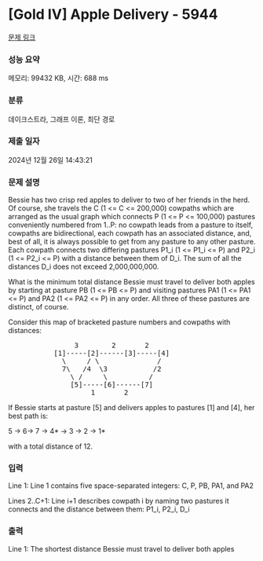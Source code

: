 # [Gold IV] Apple Delivery - 5944 

[문제 링크](https://www.acmicpc.net/problem/5944) 

### 성능 요약

메모리: 99432 KB, 시간: 688 ms

### 분류

데이크스트라, 그래프 이론, 최단 경로

### 제출 일자

2024년 12월 26일 14:43:21

### 문제 설명

<p>Bessie has two crisp red apples to deliver to two of her friends in the herd. Of course, she travels the C (1 <= C <= 200,000) cowpaths which are arranged as the usual graph which connects P (1 <= P <= 100,000) pastures conveniently numbered from 1..P: no cowpath leads from a pasture to itself, cowpaths are bidirectional, each cowpath has an associated distance, and, best of all, it is always possible to get from any pasture to any other pasture. Each cowpath connects two differing pastures P1_i (1 <= P1_i <= P) and P2_i (1 <= P2_i <= P) with a distance between them of D_i. The sum of all the distances D_i does not exceed 2,000,000,000.</p>

<p>What is the minimum total distance Bessie must travel to deliver both apples by starting at pasture PB (1 <= PB <= P) and visiting pastures PA1 (1 <= PA1 <= P) and PA2 (1 <= PA2 <= P) in any order. All three of these pastures are distinct, of course.</p>

<p>Consider this map of bracketed pasture numbers and cowpaths with distances:</p>

<pre>                3        2       2
           [1]-----[2]------[3]-----[4]
             \     / \              /
             7\   /4  \3           /2
               \ /     \          /
               [5]-----[6]------[7]
                    1       2
</pre>

<p>If Bessie starts at pasture [5] and delivers apples to pastures [1] and [4], her best path is:</p>

<p>5 -> 6-> 7 -> 4* -> 3 -> 2 -> 1*</p>

<p>with a total distance of 12.</p>

### 입력 

 <p>Line 1: Line 1 contains five space-separated integers: C, P, PB, PA1, and PA2</p>

<p>Lines 2..C+1: Line i+1 describes cowpath i by naming two pastures it connects and the distance between them: P1_i, P2_i, D_i</p>

### 출력 

 <p>Line 1: The shortest distance Bessie must travel to deliver both apples</p>

